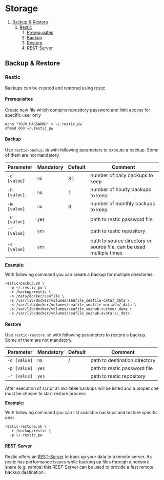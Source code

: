 # Storage
1. [Backup & Restore](#backup--restore)
   1. [Restic](#restic)
      1. [Prerequisites](#prerequisites) 
      2. [Backup](#backup)
      3. [Restore](#restore)
      4. [REST-Server](#rest-server)


## Backup & Restore

### Restic
Backups can be created and restored using [restic](https://restic.net/)

#### Prerequisites
Create new file which contains repository password and limit access for specific user only
```
echo "YOUR_PASSWORD" > ~/.restic_pw
chmod 600 ~/.restic_pw
```

#### Backup
Use `restic-backup.sh` with following parameters to execute a backup. Some of them are not mandatory.

| Parameter    | Mandatory | Default | Comment                                                             |
|--------------|-----------|---------|---------------------------------------------------------------------|
| `-d [value]` | `no`      | 31      | number of daily backups to keep                                     |
| `-h [value]` | `no`      | 1       | number of hourly backups to keep                                    |
| `-m [value]` | `no`      | 3       | number of monthly backups to keep                                   |
| `-p [value]` | `yes`     |         | path to restic password file                                        |
| `-r [value]` | `yes`     |         | path to restic repository                                           |
| `-s [value]` | `yes`     |         | path to source directory or source file, can be used multiple times |

**Example:**

With following command you can create a backup for multiple directories:

```
restic-backup.sh \
  -p ~/.restic_pw \
  -r /backup/restic \
  -s /data/docker/seafile \
  -s /var/lib/docker/volumes/seafile_seafile-data/_data \
  -s /var/lib/docker/volumes/seafile_seafile-mariadb/_data \
  -s /var/lib/docker/volumes/seafile_seahub-custom/_data \
  -s /var/lib/docker/volumes/seafile_seahub-avatars/_data
```

#### Restore
Use `restic-restore.sh` with following parameters to restore a backup. Some of them are not mandatory.

| Parameter    | Mandatory | Default | Comment                       |
|--------------|-----------|---------|-------------------------------|
| `-d [value]` | `no`      | /       | path to destination directory |
| `-p [value]` | `yes`     |         | path to restic password file  |
| `-r [value]` | `yes`     |         | path to restic repository     |

After execution of script all available backups will be listed and a proper one must be chosen to start restore process.

**Example:**

With following command you can list available backups and restore specific one:

```
restic-restore.sh \
  -r /backup/restic \ 
  -p ~/.restic_pw
```

#### REST-Server
Restic offers an [REST-Server](https://github.com/restic/rest-server) to back up your data to a remote server. As restic has performance issues while backing up files through a network share (e.g. samba) this REST-Server can be used to provide a fast remote backup destination.  